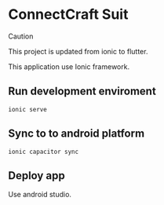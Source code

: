 # ConnectCraft Suit
> [!CAUTION]
> This project is updated from ionic to flutter.

This application use Ionic framework.

## Run development enviroment

`ionic serve`

## Sync to to android platform

`ionic capacitor sync` 

## Deploy app

Use android studio.

